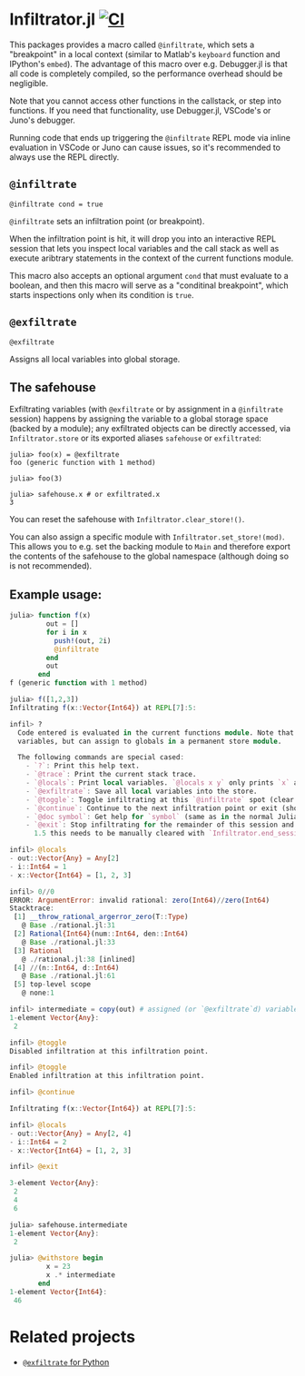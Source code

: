 # Infiltrator.jl [![CI](https://github.com/JuliaDebug/Infiltrator.jl/actions/workflows/CI.yml/badge.svg)](https://github.com/JuliaDebug/Infiltrator.jl/actions/workflows/CI.yml)

This packages provides a macro called `@infiltrate`, which sets a "breakpoint" in a local context
(similar to Matlab's `keyboard` function and IPython's `embed`). The advantage of this macro over e.g. Debugger.jl is that
all code is completely compiled, so the performance overhead should be negligible.

Note that you cannot access other functions in the callstack, or step into functions. If you need that
functionality, use Debugger.jl, VSCode's or Juno's debugger.

Running code that ends up triggering the `@infiltrate` REPL mode via inline evaluation in VSCode or Juno can cause issues,
so it's recommended to always use the REPL directly.

## `@infiltrate`
    @infiltrate cond = true

`@infiltrate` sets an infiltration point (or breakpoint).

When the infiltration point is hit, it will drop you into an interactive REPL session that
lets you inspect local variables and the call stack as well as execute aribtrary statements
in the context of the current functions module.

This macro also accepts an optional argument `cond` that must evaluate to a boolean,
and then this macro will serve as a "conditinal breakpoint", which starts inspections only
when its condition is `true`.

## `@exfiltrate`
    @exfiltrate

Assigns all local variables into global storage.

## The safehouse
Exfiltrating variables (with `@exfiltrate` or by assignment in a `@infiltrate` session) happens by
assigning the variable to a global storage space (backed by a module); any exfiltrated objects
can be directly accessed, via `Infiltrator.store` or its exported aliases `safehouse` or `exfiltrated`:
```
julia> foo(x) = @exfiltrate
foo (generic function with 1 method)

julia> foo(3)

julia> safehouse.x # or exfiltrated.x
3
```

You can reset the safehouse with `Infiltrator.clear_store!()`.

You can also assign a specific module with `Infiltrator.set_store!(mod)`. This allows you to e.g. set the backing module to `Main` and therefore export the contents of the safehouse to the global namespace (although doing so is not recommended).

## Example usage:
```julia
julia> function f(x)
         out = []
         for i in x
           push!(out, 2i)
           @infiltrate
         end
         out
       end
f (generic function with 1 method)

julia> f([1,2,3])
Infiltrating f(x::Vector{Int64}) at REPL[7]:5:

infil> ?
  Code entered is evaluated in the current functions module. Note that you cannot change local
  variables, but can assign to globals in a permanent store module.

  The following commands are special cased:
    - `?`: Print this help text.
    - `@trace`: Print the current stack trace.
    - `@locals`: Print local variables. `@locals x y` only prints `x` and `y`.
    - `@exfiltrate`: Save all local variables into the store.
    - `@toggle`: Toggle infiltrating at this `@infiltrate` spot (clear all with `Infiltrator.clear_disabled!()`).
    - `@continue`: Continue to the next infiltration point or exit (shortcut: Ctrl-D).
    - `@doc symbol`: Get help for `symbol` (same as in the normal Julia REPL).
    - `@exit`: Stop infiltrating for the remainder of this session and exit (on Julia versions prior to
      1.5 this needs to be manually cleared with `Infiltrator.end_session!()`).

infil> @locals
- out::Vector{Any} = Any[2]
- i::Int64 = 1
- x::Vector{Int64} = [1, 2, 3]

infil> 0//0
ERROR: ArgumentError: invalid rational: zero(Int64)//zero(Int64)
Stacktrace:
 [1] __throw_rational_argerror_zero(T::Type)
   @ Base ./rational.jl:31
 [2] Rational{Int64}(num::Int64, den::Int64)
   @ Base ./rational.jl:33
 [3] Rational
   @ ./rational.jl:38 [inlined]
 [4] //(n::Int64, d::Int64)
   @ Base ./rational.jl:61
 [5] top-level scope
   @ none:1

infil> intermediate = copy(out) # assigned (or `@exfiltrate`d) variables can be accessed from the safehouse
1-element Vector{Any}:
 2

infil> @toggle
Disabled infiltration at this infiltration point.

infil> @toggle
Enabled infiltration at this infiltration point.

infil> @continue

Infiltrating f(x::Vector{Int64}) at REPL[7]:5:

infil> @locals
- out::Vector{Any} = Any[2, 4]
- i::Int64 = 2
- x::Vector{Int64} = [1, 2, 3]

infil> @exit

3-element Vector{Any}:
 2
 4
 6

julia> safehouse.intermediate
1-element Vector{Any}:
 2

julia> @withstore begin
         x = 23
         x .* intermediate
       end
1-element Vector{Int64}:
 46
```

# Related projects
- [`@exfiltrate` for Python](https://github.com/NightMachinary/PyExfiltrator)
